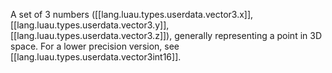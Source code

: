 
A set of 3 numbers ([[lang.luau.types.userdata.vector3.x]], [[lang.luau.types.userdata.vector3.y]], [[lang.luau.types.userdata.vector3.z]]), generally representing a point in 3D space. For a lower precision version, see [[lang.luau.types.userdata.vector3int16]].